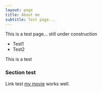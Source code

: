 ```yaml
---
layout: page
title: About me
subtitle: Test page...
---
```


This is a test page... still under construction

- Test1
- Test2

This is a test

### Section test

Link test [my movie](http://en.wikipedia.org/wiki/The_Princess_Bride_%28film%29) works well.
